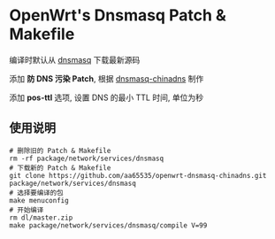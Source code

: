 OpenWrt's Dnsmasq Patch & Makefile
===

编译时默认从 [dnsmasq][1] 下载最新源码

添加 **防 DNS 污染 Patch**, 根据 [dnsmasq-chinadns][2] 制作

添加 **pos-ttl** 选项, 设置 DNS 的最小 TTL 时间, 单位为秒

使用说明
---

```
# 删除旧的 Patch & Makefile
rm -rf package/network/services/dnsmasq
# 下载新的 Patch & Makefile
git clone https://github.com/aa65535/openwrt-dnsmasq-chinadns.git package/network/services/dnsmasq
# 选择要编译的包
make menuconfig
# 开始编译
rm dl/master.zip
make package/network/services/dnsmasq/compile V=99
```


  [1]: https://github.com/aa65535/dnsmasq
  [2]: https://github.com/styx-hy/dnsmasq-chinadns

